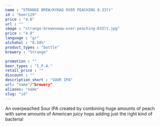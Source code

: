 ```yaml
---
name : "STRANGE BREW/ΚΥΚΑΩ OVER PEACHING 0.33lt"
id : "beer129"
price : "4.8"
url : ""
image : "strange-brewκυκαω-over-peaching-033lt.jpg"
price : "4.8"
language : "gr"
alchohol : "8.50%"
product_types : "bottle"
brewery : "Strange"

promotion : ""
beer_types : "I.P.A."
retail_price : ""
discount : ""
description_short : "SOUR IPA"
url: "name"/"brewery"
aliases: "name"
slug: "id"
---
```


An overpeached Sour IPA created by combining huge amounts of peach with same amounts of American juicy hops adding just the right kind of bacteria!